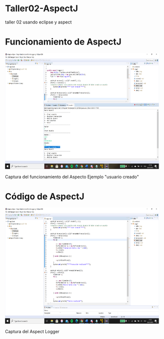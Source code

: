 # Taller02-AspectJ
taller 02 usando eclipse y aspect

# Funcionamiento de AspectJ
<p>
    <img src="imagenes/aspectejemplo.png" width="700" height="380" />
</p>
Captura del funcionamiento del Aspecto Ejemplo "usuario creado"

# Código de AspectJ
<p>
    <img src="imagenes/logger.png" width="700" height="380" />
</p>
Captura del Aspect Logger
